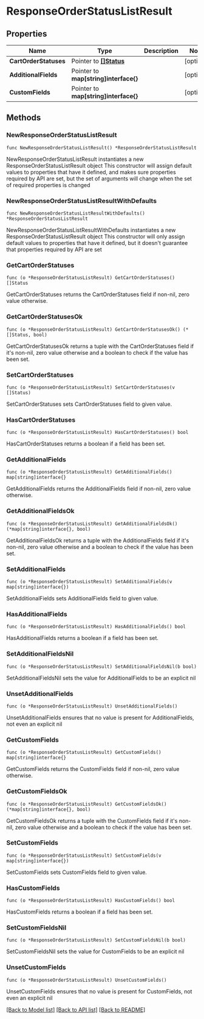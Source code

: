 # ResponseOrderStatusListResult

## Properties

Name | Type | Description | Notes
------------ | ------------- | ------------- | -------------
**CartOrderStatuses** | Pointer to [**[]Status**](Status.md) |  | [optional] 
**AdditionalFields** | Pointer to **map[string]interface{}** |  | [optional] 
**CustomFields** | Pointer to **map[string]interface{}** |  | [optional] 

## Methods

### NewResponseOrderStatusListResult

`func NewResponseOrderStatusListResult() *ResponseOrderStatusListResult`

NewResponseOrderStatusListResult instantiates a new ResponseOrderStatusListResult object
This constructor will assign default values to properties that have it defined,
and makes sure properties required by API are set, but the set of arguments
will change when the set of required properties is changed

### NewResponseOrderStatusListResultWithDefaults

`func NewResponseOrderStatusListResultWithDefaults() *ResponseOrderStatusListResult`

NewResponseOrderStatusListResultWithDefaults instantiates a new ResponseOrderStatusListResult object
This constructor will only assign default values to properties that have it defined,
but it doesn't guarantee that properties required by API are set

### GetCartOrderStatuses

`func (o *ResponseOrderStatusListResult) GetCartOrderStatuses() []Status`

GetCartOrderStatuses returns the CartOrderStatuses field if non-nil, zero value otherwise.

### GetCartOrderStatusesOk

`func (o *ResponseOrderStatusListResult) GetCartOrderStatusesOk() (*[]Status, bool)`

GetCartOrderStatusesOk returns a tuple with the CartOrderStatuses field if it's non-nil, zero value otherwise
and a boolean to check if the value has been set.

### SetCartOrderStatuses

`func (o *ResponseOrderStatusListResult) SetCartOrderStatuses(v []Status)`

SetCartOrderStatuses sets CartOrderStatuses field to given value.

### HasCartOrderStatuses

`func (o *ResponseOrderStatusListResult) HasCartOrderStatuses() bool`

HasCartOrderStatuses returns a boolean if a field has been set.

### GetAdditionalFields

`func (o *ResponseOrderStatusListResult) GetAdditionalFields() map[string]interface{}`

GetAdditionalFields returns the AdditionalFields field if non-nil, zero value otherwise.

### GetAdditionalFieldsOk

`func (o *ResponseOrderStatusListResult) GetAdditionalFieldsOk() (*map[string]interface{}, bool)`

GetAdditionalFieldsOk returns a tuple with the AdditionalFields field if it's non-nil, zero value otherwise
and a boolean to check if the value has been set.

### SetAdditionalFields

`func (o *ResponseOrderStatusListResult) SetAdditionalFields(v map[string]interface{})`

SetAdditionalFields sets AdditionalFields field to given value.

### HasAdditionalFields

`func (o *ResponseOrderStatusListResult) HasAdditionalFields() bool`

HasAdditionalFields returns a boolean if a field has been set.

### SetAdditionalFieldsNil

`func (o *ResponseOrderStatusListResult) SetAdditionalFieldsNil(b bool)`

 SetAdditionalFieldsNil sets the value for AdditionalFields to be an explicit nil

### UnsetAdditionalFields
`func (o *ResponseOrderStatusListResult) UnsetAdditionalFields()`

UnsetAdditionalFields ensures that no value is present for AdditionalFields, not even an explicit nil
### GetCustomFields

`func (o *ResponseOrderStatusListResult) GetCustomFields() map[string]interface{}`

GetCustomFields returns the CustomFields field if non-nil, zero value otherwise.

### GetCustomFieldsOk

`func (o *ResponseOrderStatusListResult) GetCustomFieldsOk() (*map[string]interface{}, bool)`

GetCustomFieldsOk returns a tuple with the CustomFields field if it's non-nil, zero value otherwise
and a boolean to check if the value has been set.

### SetCustomFields

`func (o *ResponseOrderStatusListResult) SetCustomFields(v map[string]interface{})`

SetCustomFields sets CustomFields field to given value.

### HasCustomFields

`func (o *ResponseOrderStatusListResult) HasCustomFields() bool`

HasCustomFields returns a boolean if a field has been set.

### SetCustomFieldsNil

`func (o *ResponseOrderStatusListResult) SetCustomFieldsNil(b bool)`

 SetCustomFieldsNil sets the value for CustomFields to be an explicit nil

### UnsetCustomFields
`func (o *ResponseOrderStatusListResult) UnsetCustomFields()`

UnsetCustomFields ensures that no value is present for CustomFields, not even an explicit nil

[[Back to Model list]](../README.md#documentation-for-models) [[Back to API list]](../README.md#documentation-for-api-endpoints) [[Back to README]](../README.md)



